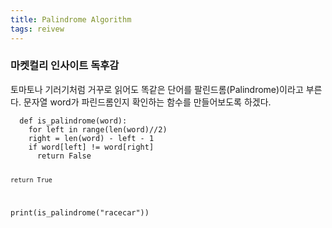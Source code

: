 ```yaml
---
title: Palindrome Algorithm
tags: reivew
---
```

### 마켓컬리 인사이트 독후감

<div class="message">
 토마토나 기러기처럼 거꾸로 읽어도 똑같은 단어를 팔린드롬(Palindrome)이라고 부른다. 문자열 word가 파린드롬인지 확인하는 함수를 만들어보도록 하겠다. 
</div>

<code>
  def is_palindrome(word):
    for left in range(len(word)//2)
    right = len(word) - left - 1
    if word[left] != word[right]
      return False

    return True
  
  print(is_palindrome("racecar"))
</code>
